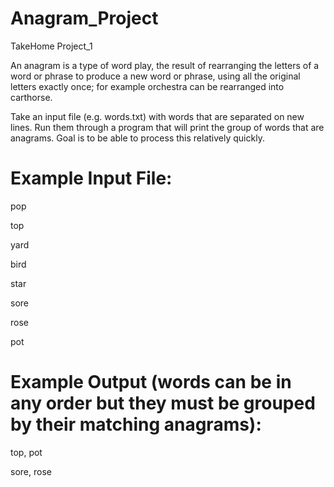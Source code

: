 # Anagram_Project
TakeHome Project_1

An anagram is a type of word play, the result of rearranging the letters of a word or phrase to produce a new word or phrase, using all the original letters exactly once; for example orchestra can be rearranged into carthorse.

Take an input file (e.g. words.txt) with words that are separated on new lines. Run them through a program that will print the group of words that are anagrams. Goal is to be able to process this relatively quickly.

Example Input File:
==============

pop

top

yard

bird

star

sore

rose

pot

Example Output (words can be in any order but they must be grouped by their matching anagrams):
=============
top, pot

sore, rose
